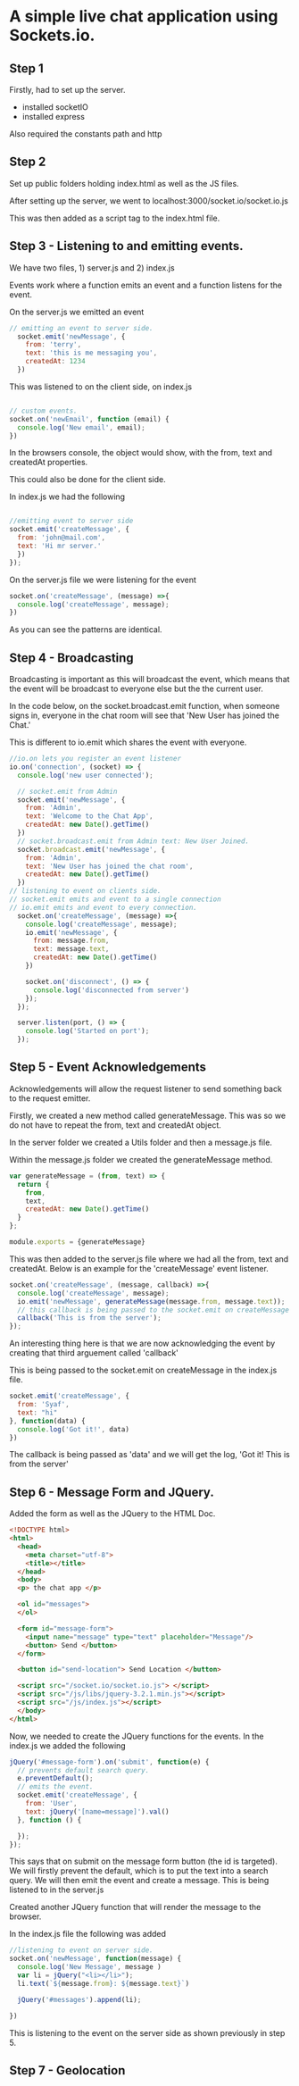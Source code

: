 # A simple live chat application using Sockets.io.

## Step 1
Firstly, had to set up the server.

- installed socketIO
- installed express

Also required the constants path and http

## Step 2

Set up public folders holding index.html as well as the JS files.

After setting up the server, we went to localhost:3000/socket.io/socket.io.js

This was then added as a script tag to the index.html file.

## Step 3 - Listening to and emitting events.
We have two files, 1) server.js and 2) index.js

Events work where a function emits an event and a function listens for the event.

On the server.js we emitted an event

```js
// emitting an event to server side.
  socket.emit('newMessage', {
    from: 'terry',
    text: 'this is me messaging you',
    createdAt: 1234
  })

```
This was listened to on the client side, on index.js

```js

// custom events.
socket.on('newEmail', function (email) {
  console.log('New email', email);
})

```
In the browsers console, the object would show, with the from, text and createdAt properties.

This could also be done for the client side.

In index.js we had the following

```js

//emitting event to server side
socket.emit('createMessage', {
  from: 'john@mail.com',
  text: 'Hi mr server.'
  })
});

```
On the server.js file we were listening for the event
```js
socket.on('createMessage', (message) =>{
  console.log('createMessage', message);
})
```
As you can see the patterns are identical.


## Step 4 - Broadcasting

Broadcasting is important as this will broadcast the event, which means that the event will be broadcast to everyone else but the the current user.

In the code below, on the socket.broadcast.emit function, when someone signs in, everyone in the chat room will see that 'New User has joined the Chat.'

This is different to io.emit which shares the event with everyone.

```js
//io.on lets you register an event listener
io.on('connection', (socket) => {
  console.log('new user connected');

  // socket.emit from Admin
  socket.emit('newMessage', {
    from: 'Admin',
    text: 'Welcome to the Chat App',
    createdAt: new Date().getTime()
  })
  // socket.broadcast.emit from Admin text: New User Joined.
  socket.broadcast.emit('newMessage', {
    from: 'Admin',
    text: 'New User has joined the chat room',
    createdAt: new Date().getTime()
  })
// listening to event on clients side.
// socket.emit emits and event to a single connection
// io.emit emits and event to every connection.
  socket.on('createMessage', (message) =>{
    console.log('createMessage', message);
    io.emit('newMessage', {
      from: message.from,
      text: message.text,
      createdAt: new Date().getTime()
    })

    socket.on('disconnect', () => {
      console.log('disconnected from server')
    });
  });

  server.listen(port, () => {
    console.log('Started on port');
  });
```

## Step 5 - Event Acknowledgements

Acknowledgements will allow the request listener to send something back to the request emitter.

Firstly, we created a new method called generateMessage. This was so we do not have to repeat the from, text and createdAt object.

In the server folder we created a Utils folder and then a message.js file.

Within the message.js folder we created the generateMessage method.

```js
var generateMessage = (from, text) => {
  return {
    from,
    text,
    createdAt: new Date().getTime()
  }
};

module.exports = {generateMessage}
```

This was then added to the server.js file where we had all the from, text and createdAt. Below is an example for the 'createMessage' event listener.

```js
socket.on('createMessage', (message, callback) =>{
  console.log('createMessage', message);
  io.emit('newMessage', generateMessage(message.from, message.text));
  // this callback is being passed to the socket.emit on createMessage as 'data' placeholder.
  callback('This is from the server');
});
```

An interesting thing here is that we are now acknowledging the event by creating that third arguement called 'callback'

This is being passed to the socket.emit on createMessage in the index.js file.

```js
socket.emit('createMessage', {
  from: 'Syaf',
  text: "hi"
}, function(data) {
  console.log('Got it!', data)
})
```
The callback is being passed as 'data' and we will get the log, 'Got it! This is from the server'

## Step 6 - Message Form and JQuery.

Added the form as well as the JQuery to the HTML Doc.

```html
<!DOCTYPE html>
<html>
  <head>
    <meta charset="utf-8">
    <title></title>
  </head>
  <body>
  <p> the chat app </p>

  <ol id="messages">
  </ol>

  <form id="message-form">
    <input name="message" type="text" placeholder="Message"/>
    <button> Send </button>
  </form>

  <button id="send-location"> Send Location </button>

  <script src="/socket.io/socket.io.js"> </script>
  <script src="/js/libs/jquery-3.2.1.min.js"></script>
  <script src="/js/index.js"></script>
  </body>
</html>
```
Now, we needed to create the JQuery functions for the events. In the index.js we added the following

```js
jQuery('#message-form').on('submit', function(e) {
  // prevents default search query.
  e.preventDefault();
  // emits the event.
  socket.emit('createMessage', {
    from: 'User',
    text: jQuery('[name=message]').val()
  }, function () {

  });
});
```
This says that on submit on the message form button (the id is targeted). We will firstly prevent the default, which is to put the text into a search query. We will then emit the event and create a message. This is being listened to in the server.js

Created another JQuery function that will render the message to the browser.

In the index.js file the following was added

```js
//listening to event on server side.
socket.on('newMessage', function(message) {
  console.log('New Message', message )
  var li = jQuery("<li></li>");
  li.text(`${message.from}: ${message.text}`)

  jQuery('#messages').append(li);

})
```
This is listening to the event on the server side as shown previously in step 5.

## Step 7 - Geolocation
